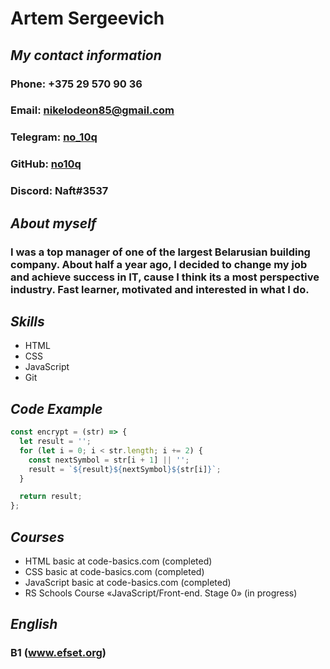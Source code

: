 # **Artem Sergeevich**
## **_My contact information_**
### **Phone**: +375 29 570 90 36
### **Email**: nikelodeon85@gmail.com
### **Telegram**: [no_10q](https://web.telegram.org/z/#1065237817)
### **GitHub**: [no10q](https://github.com/no10q)
### **Discord**: Naft#3537
## **_About myself_**
### I was a top manager of one of the largest Belarusian building company. About half a year ago, I decided to change my job and achieve success in IT, cause I think its a most perspective industry. Fast learner, motivated and interested in what I do.
## **_Skills_**
*   HTML
*   CSS
*   JavaScript
*   Git
## **_Code Example_**
```js
const encrypt = (str) => {
  let result = '';
  for (let i = 0; i < str.length; i += 2) {
    const nextSymbol = str[i + 1] || '';
    result = `${result}${nextSymbol}${str[i]}`;
  }

  return result;
};
```
## **_Courses_**
*   HTML basic at code-basics.com (completed)
*   CSS basic at code-basics.com (completed)
*   JavaScript basic at code-basics.com (completed)
*   RS Schools Course «JavaScript/Front-end. Stage 0» (in progress)
## **_English_**
### B1 (www.efset.org)
